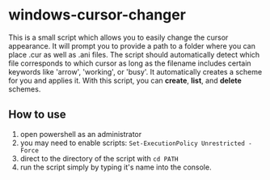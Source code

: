 # windows-cursor-changer
This is a small script which allows you to easily change the cursor appearance. It will prompt you to provide a path to a folder where you can place .cur as well as .ani files. The script should automatically detect which file corresponds to which cursor as long as the filename includes certain keywords like 'arrow', 'working', or 'busy'. It automatically creates a scheme for you and applies it. With this script, you can **create**, **list**, and **delete** schemes.

## How to use
1. open powershell as an administrator
2. you may need to enable scripts: `Set-ExecutionPolicy Unrestricted -Force`
3. direct to the directory of the script with `cd PATH`
4. run the script simply by typing it's name into the console.

